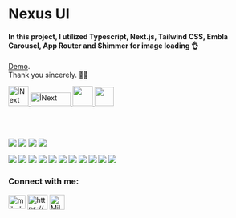 # Nexus UI

<h4>In this project, I utilized Typescript, Next.js, Tailwind CSS, Embla Carousel, App Router and Shimmer for image loading 👌</h4>  

[Demo](https://nexus-amber.vercel.app/).\
Thank you sincerely. 🙋🙏

<a href="https://www.typescriptlang.org/">
    <img
      src="https://cdn.iconscout.com/icon/free/png-256/free-typescript-3521774-2945272.png?f=webp"
      alt="أNext"
      width="40"
      height="40"
    />
  </a>
<a href="https://nextjs.org/" target="_blank" rel="noreferrer">
    <img
      src="https://s30.picofile.com/file/8473042000/nextjs.png"
      alt="أNext"
      width="80"
      height="27"
    />
  </a>
  <a href="https://tailwindcss.com/" target="_blank" rel="noreferrer">
    <img
      src="https://www.vectorlogo.zone/logos/tailwindcss/tailwindcss-icon.svg"
      width="40"
      height="40"
    />
  </a>
  <a href="https://www.embla-carousel.com/">
    <img
      src="https://www.embla-carousel.com/static/embla-logo-light-theme-blur-db7093b8d7d20cb8c2429e3f6e05156a.svg"
      width="38"
      height="38"
    />
  </a>

  

  \
  <br />


![](https://s30.picofile.com/file/8474226692/mob_1_.png)
![](https://s30.picofile.com/file/8474226700/mob_2_.png)
![](https://s30.picofile.com/file/8474226734/mob_3_.png)
![](https://s30.picofile.com/file/8474226742/mob_4_.png)

![](https://s31.picofile.com/file/8474227042/nexus_1_.JPG)
![](https://s30.picofile.com/file/8474227050/nexus_2_.JPG)
![](https://s30.picofile.com/file/8474227068/nexus_3_.JPG)
![](https://s31.picofile.com/file/8474227076/nexus_4_.JPG)
![](https://s31.picofile.com/file/8474227084/nexus_5_.JPG)
![](https://s31.picofile.com/file/8474227100/nexus_6_.JPG)
![](https://s30.picofile.com/file/8474227118/nexus_7_.JPG)
![](https://s30.picofile.com/file/8474227134/nexus_8_.jpg)
![](https://s31.picofile.com/file/8474227142/nexus_9_.JPG)
![](https://s31.picofile.com/file/8474227168/nexus_10_.JPG)
![](https://s30.picofile.com/file/8474227184/nexus_11_.JPG)



<h3 align="left">Connect with me:</h3>

<p align="left">
  <a href="mailto:miladjoodi1@gmail.com" target="blank"
    ><img
      align="center"
      src="https://upload.wikimedia.org/wikipedia/commons/thumb/7/7e/Gmail_icon_%282020%29.svg/1280px-Gmail_icon_%282020%29.svg.png"
      alt="miladjoodi"
      height="27"
      width="34"
  /></a>
  <a href="https://twitter.com/milad_joodi" target="blank"
    ></a>
  <a
    href="https://www.linkedin.com/in/miladjoodi/"
    target="blank"
    ><img
      align="center"
      src="https://raw.githubusercontent.com/rahuldkjain/github-profile-readme-generator/master/src/images/icons/Social/linked-in-alt.svg"
      alt="https://www.linkedin.com/in/miladjoodi/"
      height="30"
      width="40"
  /></a>    
  <a
    href="https://www.facebook.com/miladjood/"
    target="blank"
    ><img
      align="center"
      src="https://raw.githubusercontent.com/rahuldkjain/github-profile-readme-generator/master/src/images/icons/Social/facebook.svg"
      alt="Milad's Linkedin"
      height="30"
      width="30"
  /></a>
</p>

 

 

